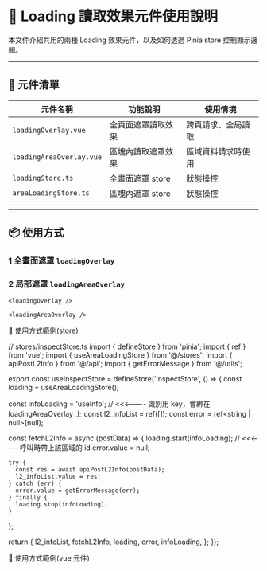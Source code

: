 # 🔄 Loading 讀取效果元件使用說明

本文件介紹共用的兩種 Loading 效果元件，以及如何透過 Pinia store 控制顯示邏輯。

---

## 📍 元件清單

| 元件名稱                 | 功能說明           | 使用情境           |
| ------------------------ | ------------------ | ------------------ |
| `loadingOverlay.vue`     | 全頁面遮罩讀取效果 | 跨頁請求、全局讀取 |
| `loadingAreaOverlay.vue` | 區塊內讀取遮罩效果 | 區域資料請求時使用 |
| `loadingStore.ts`        | 全畫面遮罩 store   | 狀態操控           |
| `areaLoadingStore.ts`    | 區塊內遮罩 store   | 狀態操控           |

---

## 📦 使用方式

### 1️ 全畫面遮罩 `loadingOverlay`

### 2 局部遮罩 `loadingAreaOverlay`

```vue
<loadingOverlay />

<loadingAreaOverlay />
```

🎯 使用方式範例(store)

// stores/inspectStore.ts
import { defineStore } from 'pinia';
import { ref } from 'vue';
import { useAreaLoadingStore } from '@/stores';
import { apiPostL2Info } from '@/api';
import { getErrorMessage } from '@/utils';

export const useInspectStore = defineStore('inspectStore', () => {
const loading = useAreaLoadingStore();

const infoLoading = 'useInfo'; // <<<---- 識別用 key，會綁在 loadingAreaOverlay 上
const l2_infoList = ref([]);
const error = ref<string | null>(null);

const fetchL2Info = async (postData) => {
loading.start(infoLoading); // <<<---- 呼叫時帶上該區域的 id
error.value = null;

    try {
      const res = await apiPostL2Info(postData);
      l2_infoList.value = res;
    } catch (err) {
      error.value = getErrorMessage(err);
    } finally {
      loading.stop(infoLoading);
    }

};

return {
l2_infoList,
fetchL2Info,
loading,
error,
infoLoading,
};
});

🎯 使用方式範例(vue 元件)

<!-- components/InspectView.vue -->
<template>
  <loadingAreaOverlay :id="inspectStore.infoLoading">
    <div>
      <infoComponent :data="inspectStore.l2_infoList" />
    </div>
  </loadingAreaOverlay>
</template>

<script setup lang="ts">
import { useInspectStore } from '@/stores';
const inspectStore = useInspectStore();
</script>
